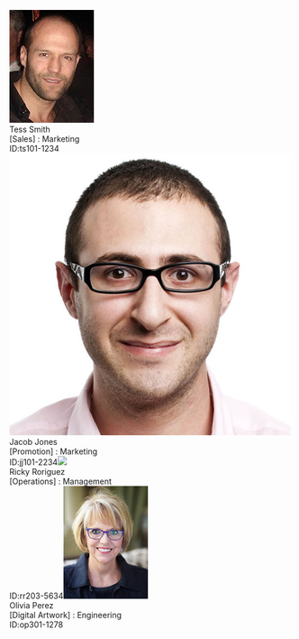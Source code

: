 ![](tess.jpg)  
Tess Smith  
[Sales] : Marketing  
ID:ts101-1234![](jacob.jpg)  
Jacob Jones  
[Promotion] : Marketing  
ID:jj101-2234![](ricky.jpg=150x)  
Ricky Roriguez  
[Operations] : Management  
ID:rr203-5634![](olivia.jpg)  
Olivia Perez  
[Digital Artwork] : Engineering  
ID:op301-1278
